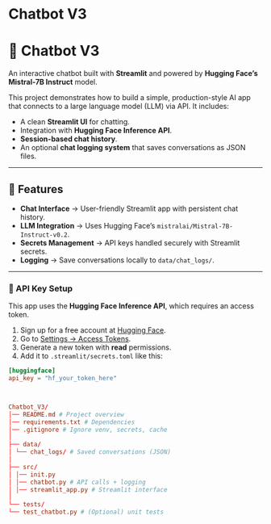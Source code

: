 # Chatbot V3

# 💬 Chatbot V3  
An interactive chatbot built with **Streamlit** and powered by **Hugging Face’s Mistral-7B Instruct** model.  

This project demonstrates how to build a simple, production-style AI app that connects to a large language model (LLM) via API. It includes:  
- A clean **Streamlit UI** for chatting.  
- Integration with **Hugging Face Inference API**.  
- **Session-based chat history**.  
- An optional **chat logging system** that saves conversations as JSON files.  

---

## 🚀 Features
- **Chat Interface** → User-friendly Streamlit app with persistent chat history.  
- **LLM Integration** → Uses Hugging Face’s `mistralai/Mistral-7B-Instruct-v0.2`.  
- **Secrets Management** → API keys handled securely with Streamlit secrets.  
- **Logging** → Save conversations locally to `data/chat_logs/`.  

---

### 🔑 API Key Setup
This app uses the **Hugging Face Inference API**, which requires an access token.

1. Sign up for a free account at [Hugging Face](https://huggingface.co).  
2. Go to [Settings → Access Tokens](https://huggingface.co/settings/tokens).  
3. Generate a new token with **read** permissions.  
4. Add it to `.streamlit/secrets.toml` like this:

```toml
[huggingface]
api_key = "hf_your_token_here"



Chatbot_V3/
│── README.md # Project overview
│── requirements.txt # Dependencies
│── .gitignore # Ignore venv, secrets, cache
│
├── data/
│ └── chat_logs/ # Saved conversations (JSON)
│
├── src/
│ │── init.py
│ │── chatbot.py # API calls + logging
│ │── streamlit_app.py # Streamlit interface
│
└── tests/
└── test_chatbot.py # (Optional) unit tests